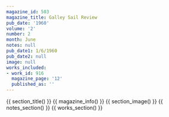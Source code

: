 ```yaml
---
magazine_id: 503
magazine_title: Galley Sail Review
pub_date: '1960'
volume: '2'
number: 2
month: June
notes: null
pub_date1: 1/6/1960
pub_date2: null
image: null
works_included:
- work_id: 916
  magazine_page: '12'
  published_as: ''
---
```


{{ section_title() }}
{{ magazine_info() }}
{{ section_image() }}
{{ notes_section() }}
{{ works_section() }}
